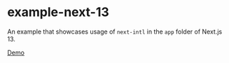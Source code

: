 # example-next-13

An example that showcases usage of `next-intl` in the `app` folder of Next.js 13.

[Demo](https://csb-k2ien9-7ytkomg4x-amann.vercel.app/en)
